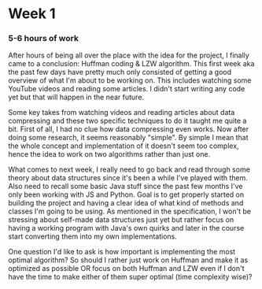 # Week 1

### 5-6 hours of work

After hours of being all over the place with the idea for the project, I finally came to a conclusion: Huffman coding & LZW algorithm. This first week aka the past few days have pretty much only consisted of getting a good overview of what I'm about to be working on. This includes watching some YouTube videos and reading some articles. I didn't start writing any code yet but that will happen in the near future. 

Some key takes from watching videos and reading articles about data compressing and these two specific techniques to do it taught me quite a bit. First of all, I had no clue how data compressing even works. Now after doing some research, it seems reasonably "simple". By simple I mean that the whole concept and implementation of it doesn't seem too complex, hence the idea to work on two algorithms rather than just one.

What comes to next week, I really need to go back and read through some theory about data structures since it's been a while I've played with them. Also need to recall some basic Java stuff since the past few months I've only been working with JS and Python. Goal is to get properly started on building the project and having a clear idea of what kind of methods and classes I'm going to be using. As mentioned in the specification, I won't be stressing about self-made data structures just yet but rather focus on having a working program with Java's own quirks and later in the course start converting them into my own implementations.

One question I'd like to ask is how important is implementing the most optimal algorithm? So should I rather just work on Huffman and make it as optimized as possible OR focus on both Huffman and LZW even if I don't have the time to make either of them super optimal (time complexity wise)?
